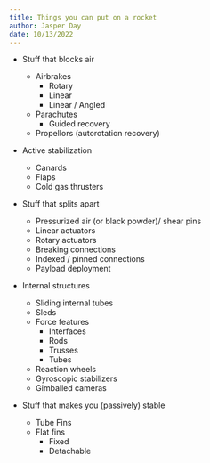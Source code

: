 ```yaml
---
title: Things you can put on a rocket
author: Jasper Day
date: 10/13/2022
---
```


- Stuff that blocks air
    - Airbrakes
        - Rotary
        - Linear
        - Linear / Angled
    - Parachutes
        - Guided recovery
    - Propellors (autorotation recovery)
- Active stabilization
    - Canards
    - Flaps
    - Cold gas thrusters

- Stuff that splits apart
    - Pressurized air (or black powder)/ shear pins
    - Linear actuators
    - Rotary actuators
    - Breaking connections
    - Indexed / pinned connections
    - Payload deployment
- Internal structures
    - Sliding internal tubes
    - Sleds
    - Force features
        - Interfaces
        - Rods
        - Trusses
        - Tubes
    - Reaction wheels
    - Gyroscopic stabilizers
    - Gimballed cameras
- Stuff that makes you (passively) stable
    - Tube Fins
    - Flat fins 
        - Fixed 
        - Detachable

